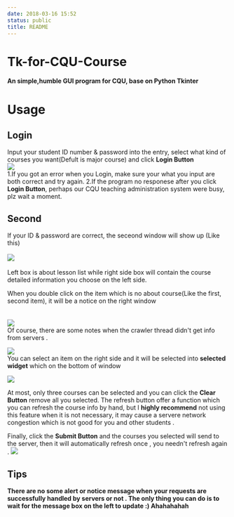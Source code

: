 ```yaml
---
date: 2018-03-16 15:52
status: public
title: README
---
```


# Tk-for-CQU-Course
**An simple,humble GUI program for CQU, base on Python Tkinter**

# Usage
   

## Login
 Input your student ID number & password into the entry, select what kind of courses you want(Defult is major course) and click **Login Button**
</br>
![](https://github.com/WananpIG/Tk-for-CQU-Course/blob/master/_image/README/15-55-25.jpg)
</br> 
1.If you got an error when you Login, make sure your what you input are both correct and try again.
2.If the program no responese after you click **Login Button**, perhaps  our CQU teaching administration system were busy, plz wait a moment.
## Second 
If your ID & password are correct, the seceond window will show up
(Like this)
</br>  
![](https://github.com/WananpIG/Tk-for-CQU-Course/blob/master/_image/README/15-57-30.jpg)
</br>  
Left box is about lesson list while right side box will contain the course detailed information you choose on the left side.
</br>  

When you double click on the item which is no about course(Like the first, second item), it will be a notice on the right window  
</br>  
![](https://github.com/WananpIG/Tk-for-CQU-Course/blob/master/_image/README/16-15-50.jpg)
</br> 
Of course, there are some notes when the crawler thread didn't get info from servers .
</br>

![](https://github.com/WananpIG/Tk-for-CQU-Course/blob/master/_image/README/16-59-02.jpg)
</br> 
You can select an item on the right side and it will be selected into **selected widget** which on the bottom of window
</br>

![](https://github.com/WananpIG/Tk-for-CQU-Course/blob/master/_image/README/16-36-45.jpg)
</br>

At most,   only three courses can be selected and you can click the **Clear Button** remove all you selected.
The refresh button offer a function which you can refresh  the course info by hand, but  I **highly recommend**  not using this feature when it is not necessary, it may cause a servere network congestion which is not good for you and other students .
</br>

Finally, click the **Submit Button** and the courses you selected will send to the server,  then it will automatically refresh once , you needn't refresh again .
![](https://github.com/WananpIG/Tk-for-CQU-Course/blob/master/_image/README/17-09-07.jpg)
</br>

## Tips
**There are no some alert or notice message when your  requests are successfully handled by servers or not .
The only thing you can do is to wait for the message box on the left to update :)
Ahahahahah**









